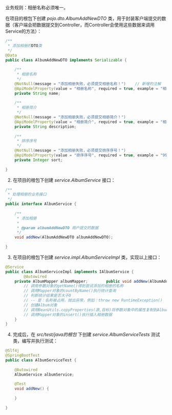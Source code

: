 
业务规则：相册名称必须唯一。

在项目的根包下创建 *pojo.dto.AlbumAddNewDTO* 类，用于封装客户端提交的数据（客户端会把数据提交到Controller，而Controller会使用这些数据来调用Service的方法）：
```java
/**  
 * 添加相册的DTO类  
 */  
@Data  
public class AlbumAddNewDTO implements Serializable {  
  
    /**  
     * 相册名称  
     */  
    @NotNull(message = "添加相册失败，必须提交相册名称！")    // 新增的注解  
    @ApiModelProperty(value = "相册名称", required = true, example = "相册01")  
    private String name;  
  
    /**  
     * 相册简介  
     */  
    @NotNull(message = "添加相册失败，必须提交相册简介！")  
    @ApiModelProperty(value = "相册简介", required = true, example = "相册的简介01")  
    private String description;  
  
    /**  
     * 排序序号  
     */  
    @NotNull(message = "添加相册失败，必须提交排序序号！")  
    @ApiModelProperty(value = "排序序号", required = true, example = "99")  
    private Integer sort;  
  
}
```


2. 在项目的根包下创建 *service.AlbumService* 接口：
```java
/**  
 * 处理相册的业务接口  
 */  
public interface AlbumService {  
  
    /**  
     * 添加相册  
     *  
     * @param albumAddNewDTO 用户提交的数据  
     */  
    void addNew(AlbumAddNewDTO albumAddNewDTO);  
	  
}
```

3. 在项目的根包下创建 *service.impl.AlbumServiceImpl* 类，实现以上接口：
```java
@Service  
public class AlbumServiceImpl implements IAlbumService {  
        @Autowired  
    private AlbumMapper albumMapper;        public void addNew(AlbumAddNewDTO albumAddNewDTO) {  
        // 调用参数对象的getName()得到尝试添加的相册的名称  
        // 调用Mapper对象的countByName()执行统计查询  
        // 判断统计结果是否大于0  
        // -- 是：名称被占用，抛出异常，例如：throw new RuntimeException()  
        // 创建Album对象  
        // 调用BeanUtils.copyProperties(源,目标)将参数对象中的属性复制到Album对象中  
        // 调用Mapper对象的insert()执行插入相册数据  
    }
}
```


4. 完成后，在 *src/test/java的根包* 下创建 *service.AlbumServiceTests* 测试类，编写并执行测试：
```java
@Slf4j  
@SpringBootTest  
public class AlbumServiceTest {  
  
    @Autowired  
    AlbumService albumService;  
  
    @Test  
    void addNew() {  
          
    }  
      
}
```